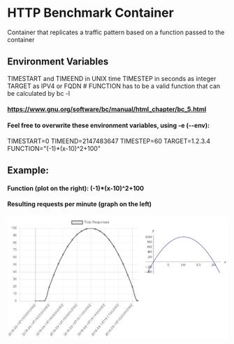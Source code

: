 # HTTP Benchmark Container
Container that replicates a traffic pattern based on a function passed to the container

## Environment Variables
TIMESTART and TIMEEND in UNIX time
TIMESTEP in seconds as integer
TARGET as IPV4 or FQDN # FUNCTION has to be a valid function that can be calculated by bc -l

#### https://www.gnu.org/software/bc/manual/html_chapter/bc_5.html

#### Feel free to overwrite these environment variables, using -e (--env):
TIMESTART=0 TIMEEND=2147483647 TIMESTEP=60 TARGET=1.2.3.4 FUNCTION="(-1)*(x-10)^2+100"

## Example:
#### Function (plot on the right): (-1)*(x-10)^2+100
#### Resulting requests per minute (graph on the left)

![Pattern Comparison](https://github.com/CM2Walki/BenchmarkContainer/blob/master/docs/metricDiag.png)
